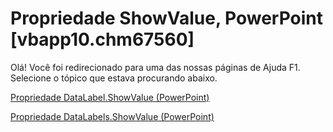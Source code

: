 
# Propriedade ShowValue, PowerPoint [vbapp10.chm67560]

Olá! Você foi redirecionado para uma das nossas páginas de Ajuda F1. Selecione o tópico que estava procurando abaixo.

[Propriedade DataLabel.ShowValue (PowerPoint)](http://msdn.microsoft.com/library/2d4ca0a0-9b2c-7477-214b-322283e2c082%28Office.15%29.aspx)

[Propriedade DataLabels.ShowValue (PowerPoint)](http://msdn.microsoft.com/library/e0c739f6-286b-1267-49c0-484b7d1bca16%28Office.15%29.aspx)

